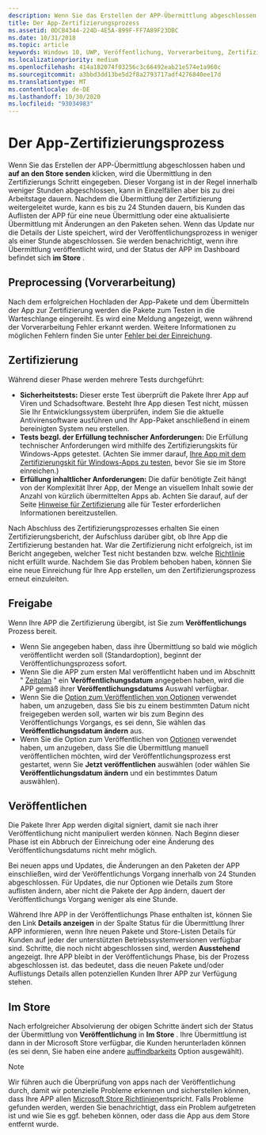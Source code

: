 ```yaml
---
description: Wenn Sie das Erstellen der APP-Übermittlung abgeschlossen haben und auf an den Store senden klicken, wird die Übermittlung in den Zertifizierungs Schritt eingegeben.
title: Der App-Zertifizierungsprozess
ms.assetid: 0DCB4344-224D-4E5A-899F-FF7A89F23DBC
ms.date: 10/31/2018
ms.topic: article
keywords: Windows 10, UWP, Veröffentlichung, Vorverarbeitung, Zertifizierung, Freigabe, Ausstehend, übermitteln, veröffentlichen, Status, Zeit
ms.localizationpriority: medium
ms.openlocfilehash: 414a182074f03256c3c66492eab21e574e1a960c
ms.sourcegitcommit: a3bbd3dd13be5d2f8a2793717adf4276840ee17d
ms.translationtype: MT
ms.contentlocale: de-DE
ms.lasthandoff: 10/30/2020
ms.locfileid: "93034983"
---
```

# <a name="the-app-certification-process"></a>Der App-Zertifizierungsprozess

Wenn Sie das Erstellen der APP-Übermittlung abgeschlossen haben und **auf an den Store senden** klicken, wird die Übermittlung in den Zertifizierungs Schritt eingegeben. Dieser Vorgang ist in der Regel innerhalb weniger Stunden abgeschlossen, kann in Einzelfällen aber bis zu drei Arbeitstage dauern. Nachdem die Übermittlung der Zertifizierung weitergeleitet wurde, kann es bis zu 24 Stunden dauern, bis Kunden das Auflisten der APP für eine neue Übermittlung oder eine aktualisierte Übermittlung mit Änderungen an den Paketen sehen. Wenn das Update nur die Details der Liste speichert, wird der Veröffentlichungsprozess in weniger als einer Stunde abgeschlossen.  Sie werden benachrichtigt, wenn ihre Übermittlung veröffentlicht wird, und der Status der APP im Dashboard befindet sich **im Store** .

## <a name="preprocessing"></a>Preprocessing (Vorverarbeitung)

Nach dem erfolgreichen Hochladen der App-Pakete und dem Übermitteln der App zur Zertifizierung werden die Pakete zum Testen in die Warteschlange eingereiht. Es wird eine Meldung angezeigt, wenn während der Vorverarbeitung Fehler erkannt werden. Weitere Informationen zu möglichen Fehlern finden Sie unter [Fehler bei der Einreichung](resolve-submission-errors.md).

## <a name="certification"></a>Zertifizierung

Während dieser Phase werden mehrere Tests durchgeführt:

-   **Sicherheitstests:** Dieser erste Test überprüft die Pakete Ihrer App auf Viren und Schadsoftware. Besteht Ihre App diesen Test nicht, müssen Sie Ihr Entwicklungssystem überprüfen, indem Sie die aktuelle Antivirensoftware ausführen und Ihr App-Paket anschließend in einem bereinigten System neu erstellen.
-   **Tests bezgl. der Erfüllung technischer Anforderungen:** Die Erfüllung technischer Anforderungen wird mithilfe des Zertifizierungskits für Windows-Apps getestet. (Achten Sie immer darauf, [Ihre App mit dem Zertifizierungskit für Windows-Apps zu testen](../debug-test-perf/windows-app-certification-kit.md), bevor Sie sie im Store einreichen.)
-   **Erfüllung inhaltlicher Anforderungen:** Die dafür benötigte Zeit hängt von der Komplexität Ihrer App, der Menge an visuellem Inhalt sowie der Anzahl von kürzlich übermittelten Apps ab. Achten Sie darauf, auf der Seite [Hinweise für Zertifizierung](notes-for-certification.md) alle für Tester erforderlichen Informationen bereitzustellen.

Nach Abschluss des Zertifizierungsprozesses erhalten Sie einen Zertifizierungsbericht, der Aufschluss darüber gibt, ob Ihre App die Zertifizierung bestanden hat. War die Zertifizierung nicht erfolgreich, ist im Bericht angegeben, welcher Test nicht bestanden bzw. welche [Richtlinie](store-policies.md) nicht erfüllt wurde. Nachdem Sie das Problem behoben haben, können Sie eine neue Einreichung für Ihre App erstellen, um den Zertifizierungsprozess erneut einzuleiten.

## <a name="release"></a>Freigabe

Wenn Ihre APP die Zertifizierung übergibt, ist Sie zum **Veröffentlichungs** Prozess bereit.

- Wenn Sie angegeben haben, dass ihre Übermittlung so bald wie möglich veröffentlicht werden soll (Standardoption), beginnt der Veröffentlichungsprozess sofort.
- Wenn Sie die APP zum ersten Mal veröffentlicht haben und im Abschnitt " [Zeitplan](configure-precise-release-scheduling.md#release) " ein **Veröffentlichungsdatum** angegeben haben, wird die APP gemäß ihrer **Veröffentlichungsdatums** Auswahl verfügbar.
- Wenn Sie die [Option zum Veröffentlichen von Optionen](manage-submission-options.md#publishing-hold-options) verwendet haben, um anzugeben, dass Sie bis zu einem bestimmten Datum nicht freigegeben werden soll, warten wir bis zum Beginn des Veröffentlichungs Vorgangs, es sei denn, Sie wählen das **Veröffentlichungsdatum ändern** aus.
- Wenn Sie die Option zum Veröffentlichen von [Optionen](manage-submission-options.md#publishing-hold-options) verwendet haben, um anzugeben, dass Sie die Übermittlung manuell veröffentlichen möchten, wird der Veröffentlichungsprozess erst gestartet, wenn Sie **Jetzt veröffentlichen** auswählen (oder wählen Sie **Veröffentlichungsdatum ändern** und ein bestimmtes Datum auswählen).


## <a name="publishing"></a>Veröffentlichen

Die Pakete Ihrer App werden digital signiert, damit sie nach ihrer Veröffentlichung nicht manipuliert werden können. Nach Beginn dieser Phase ist ein Abbruch der Einreichung oder eine Änderung des Veröffentlichungsdatums nicht mehr möglich.

Bei neuen apps und Updates, die Änderungen an den Paketen der APP einschließen, wird der Veröffentlichungs Vorgang innerhalb von 24 Stunden abgeschlossen. Für Updates, die nur Optionen wie Details zum Store auflisten ändern, aber nicht die Pakete der App ändern, dauert der Veröffentlichungs Vorgang weniger als eine Stunde.

Während Ihre APP in der Veröffentlichungs Phase enthalten ist, können Sie den Link **Details anzeigen** in der Spalte Status für die Übermittlung Ihrer APP informieren, wenn Ihre neuen Pakete und Store-Listen Details für Kunden auf jeder der unterstützten Betriebssystemversionen verfügbar sind. Schritte, die noch nicht abgeschlossen sind, werden **Ausstehend** angezeigt. Ihre APP bleibt in der Veröffentlichungs Phase, bis der Prozess abgeschlossen ist. das bedeutet, dass die neuen Pakete und/oder Auflistungs Details allen potenziellen Kunden Ihrer APP zur Verfügung stehen.

## <a name="in-the-store"></a>Im Store 

Nach erfolgreicher Absolvierung der obigen Schritte ändert sich der Status der Übermittlung von **Veröffentlichung** in **Im Store** . Ihre Übermittlung ist dann in der Microsoft Store verfügbar, die Kunden herunterladen können (es sei denn, Sie haben eine andere [auffindbarkeits](choose-visibility-options.md#discoverability) Option ausgewählt). 

> [!NOTE]
> Wir führen auch die Überprüfung von apps nach der Veröffentlichung durch, damit wir potenzielle Probleme erkennen und sicherstellen können, dass Ihre APP allen [Microsoft Store Richtlinien](store-policies.md)entspricht. Falls Probleme gefunden werden, werden Sie benachrichtigt, dass ein Problem aufgetreten ist und wie Sie es ggf. beheben können, oder dass die App aus dem Store entfernt wurde.

 

 

 




